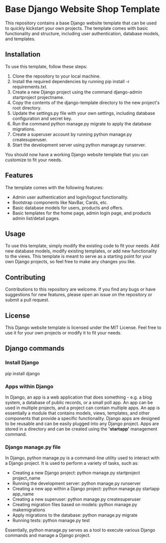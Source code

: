 # Base Django Website Shop Template
This repository contains a base Django website template that can be used to quickly kickstart your own projects. The template comes with basic functionality and structure, including user authentication, database models, and templates.

## Installation
To use this template, follow these steps:

1. Clone the repository to your local machine.
2. Install the required dependencies by running pip install -r requirements.txt.
3. Create a new Django project using the command django-admin startproject projectname.
4. Copy the contents of the django-template directory to the new project's root directory.
5. Update the settings.py file with your own settings, including database configuration and secret key.
6. Run the command python manage.py migrate to apply the database migrations.
7. Create a superuser account by running python manage.py createsuperuser.
8. Start the development server using python manage.py runserver.

You should now have a working Django website template that you can customize to fit your needs.

## Features
The template comes with the following features:

* Admin user authentication and login/logout functionality.
* Bootstrap components like NavBar, Cards, etc. 
* Basic database models for users, products and offers.
* Basic templates for the home page, admin login page, and products admin list/detail pages.

## Usage
To use this template, simply modify the existing code to fit your needs. Add new database models, modify existing templates, or add new functionality to the views. This template is meant to serve as a starting point for your own Django projects, so feel free to make any changes you like.

## Contributing
Contributions to this repository are welcome. If you find any bugs or have suggestions for new features, please open an issue on the repository or submit a pull request.

## License
This Django website template is licensed under the MIT License. Feel free to use it for your own projects or modify it to fit your needs.


## Django commands

### Install Django
pip install django

### Apps within Django 
In Django, an app is a web application that does something - e.g. a blog system, a database of public records, or a small poll app. An app can be used in multiple projects, and a project can contain multiple apps. An app is essentially a module that contains models, views, templates, and other components that provide a specific functionality. Django apps are designed to be reusable and can be easily plugged into any Django project. Apps are stored in a directory and can be created using the **'startapp'** management command.

### Django manage.py file
In Django, python manage.py is a command-line utility used to interact with a Django project. It is used to perform a variety of tasks, such as:

* Creating a new Django project: python manage.py startproject project_name
* Running the development server: python manage.py runserver
* Creating a new app within a Django project: python manage.py startapp app_name
* Creating a new superuser: python manage.py createsuperuser
* Creating migration files based on models: python manage.py makemigrations
* Apply migrations to the database: python manage.py migrate
* Running tests: python manage.py test

Essentially, python manage.py serves as a tool to execute various Django commands and manage a Django project.
